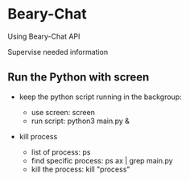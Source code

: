 # Beary-Chat
Using Beary-Chat API

Supervise needed information

## Run the Python with screen
* keep the python script running in the backgroup:
    - use screen: screen
    - run script: python3 main.py &

* kill process
    - list of process: ps
    - find specific process: ps ax | grep main.py
    - kill the process: kill "process"
